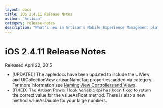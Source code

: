 ```yaml
---
layout: docs
title: iOS 2.4.11 Release Notes
author: "Artisan"
category: release-notes
description: "What's new in Artisan's Mobile Experience Management platform."
---
```

# iOS 2.4.11 Release Notes

Released April 22, 2015

* [UPDATED] The appledocs have been updated to include the UIView and UICollectionView artisanNameTag properties, added via category. For more information see <a href="/dev/ios/event-tracking/#nameviewcontroller">Naming View Controllers and Views</a>.
* [FIXED] The <a href="/dev/ios/callbacks/#power-hook">Artisan Power Hook Variable</a> api has been fixed to return the correct value for the valueAsFloat method. There is also a new method valueAsDouble for your large numbers.
